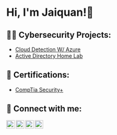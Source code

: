 <h1>Hi, I'm Jaiquan!👋 

<h2>👨‍💻 Cybersecurity Projects:</h2>

- [Cloud Detection W/ Azure](https://github.com/Jfindley5/ActiveDirectoryLab)
- [Active Directory Home Lab](https://github.com/Jfindley5/ActiveDirectoryLab)

<h2>📃 Certifications:</h2>

- [CompTia Security+]()
  


<h2> 🤳 Connect with me:</h2>
  
[<img align="left" alt="JoshMadakor | YouTube" width="22px" src="https://cdn.jsdelivr.net/npm/simple-icons@v3/icons/youtube.svg" />][youtube]
[<img align="left" alt="JoshMadakor | Twitter" width="22px" src="https://cdn.jsdelivr.net/npm/simple-icons@v3/icons/twitter.svg" />][twitter]
[<img align="left" alt="JoshMadakor | LinkedIn" width="22px" src="https://cdn.jsdelivr.net/npm/simple-icons@v3/icons/linkedin.svg" />][linkedin]
[<img align="left" alt="JoshMadakor | Instagram" width="22px" src="https://cdn.jsdelivr.net/npm/simple-icons@v3/icons/instagram.svg" />][instagram]

[twitter]: https://twitter.com/joshmadakor
[youtube]: https://www.youtube.com/c/joshmadakor
[instagram]: https://www.instagram.com/joshmadakor/
[linkedin]: https://www.linkedin.com/in/jaiquan-findley-1b7809201



<!--

* 🌍  I'm based in Dallas, TX
* ✉️  You can contact me at [tayvion@tayontech.io](mailto:tayvion@tayontech.io)
**joshmadakor1/joshmadakor1** is a ✨ _special_ ✨ repository because its `README.md` (this file) appears on your GitHub profile.

Here are some ideas to get you started:

- 🔭 I’m currently working on ...
- 🌱 I’m currently learning ...
- 👯 I’m looking to collaborate on ...
- 🤔 I’m looking for help with ...
- 💬 Ask me about ...
- 📫 How to reach me: ...
- 😄 Pronouns: ...
- ⚡ Fun fact: ...
-->
